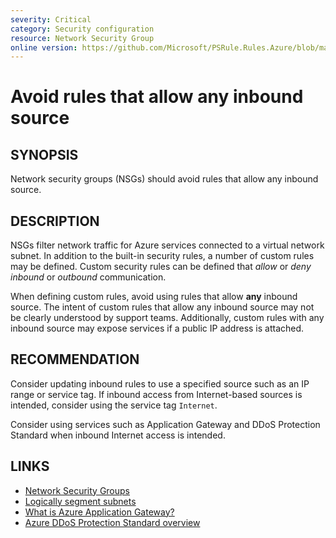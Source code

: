 ```yaml
---
severity: Critical
category: Security configuration
resource: Network Security Group
online version: https://github.com/Microsoft/PSRule.Rules.Azure/blob/main/docs/rules/en/Azure.NSG.AnyInboundSource.md
---
```


# Avoid rules that allow any inbound source

## SYNOPSIS

Network security groups (NSGs) should avoid rules that allow any inbound source.

## DESCRIPTION

NSGs filter network traffic for Azure services connected to a virtual network subnet.
In addition to the built-in security rules, a number of custom rules may be defined.
Custom security rules can be defined that _allow_ or _deny_ _inbound_ or _outbound_ communication.

When defining custom rules, avoid using rules that allow **any** inbound source.
The intent of custom rules that allow any inbound source may not be clearly understood by support teams.
Additionally, custom rules with any inbound source may expose services if a public IP address is attached.

## RECOMMENDATION

Consider updating inbound rules to use a specified source such as an IP range or service tag.
If inbound access from Internet-based sources is intended, consider using the service tag `Internet`.

Consider using services such as Application Gateway and DDoS Protection Standard when inbound Internet access is intended.

## LINKS

- [Network Security Groups](https://docs.microsoft.com/en-us/azure/virtual-network/security-overview)
- [Logically segment subnets](https://docs.microsoft.com/en-us/azure/security/fundamentals/network-best-practices#logically-segment-subnets)
- [What is Azure Application Gateway?](https://docs.microsoft.com/en-us/azure/application-gateway/overview)
- [Azure DDoS Protection Standard overview](https://docs.microsoft.com/en-us/azure/virtual-network/ddos-protection-overview)
